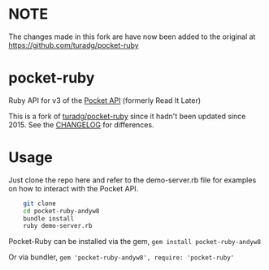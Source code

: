 NOTE
====
The changes made in this fork are have now been added to the original at https://github.com/turadg/pocket-ruby

pocket-ruby
===========

Ruby API for v3 of the [Pocket API](http://getpocket.com/developer/docs/overview) (formerly Read It Later)

This is a fork of [turadg/pocket-ruby](https://github.com/turadg/pocket-ruby) since it hadn't been updated since 2015.
See the [CHANGELOG](/CHANGELOG.md) for differences.

# Usage

Just clone the repo here and refer to the demo-server.rb file for examples on how to interact with the Pocket API.

```sh
	git clone
	cd pocket-ruby-andyw8
	bundle install
	ruby demo-server.rb
```

Pocket-Ruby can be installed via the gem, ```gem install pocket-ruby-andyw8```

Or via bundler, ```gem 'pocket-ruby-andyw8', require: 'pocket-ruby'```
